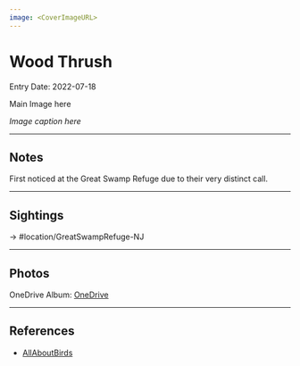```yaml
---
image: <CoverImageURL>
---
```


# Wood Thrush
Entry Date: 2022-07-18

Main Image here

*Image caption here*

---------------------------------------------------------------
## Notes
First noticed at the Great Swamp Refuge due to their very distinct call.

---------------------------------------------------------------
## Sightings

-> #location/GreatSwampRefuge-NJ 


---------------------------------------------------------------
## Photos
OneDrive Album: [OneDrive](linkhere)

---------------------------------------------------------------
## References
- [AllAboutBirds](https://www.allaboutbirds.org/guide/Wood_Thrush/overview)